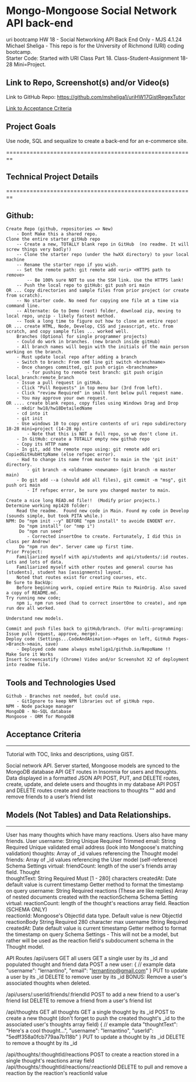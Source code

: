 # Mongo-Mongoose Social Network API back-end
uri bootcamp HW 18 - Social Networking API Back End Only - MJS 4.1.24   
Michael Sheliga - This repo is for the University of Richmond (URI) coding bootcamp.  
Starter Code: Started with URI Class Part 18. Class-Student-Assignment 18-28 Mini=Project. 

## Link to Repo, Screenshot(s) and/or Video(s)  
Link to GitHub Repo: https://github.com/msheliga1/uriHW17GistRegexTutor      
<!-- Link to Video on Google Drive: https://drive.google.com/file/d/15i1SyN7UNKhFnAYD3HnOhx8d3yip52xh/view  -->  
<!---  Link to deployed github.io site. https://msheliga1.github.io/uriHW9NodeReadmeGen --->  

[Link to Acceptance Criteria ](#acceptance-criteria)   

## Project Goals     
Use node, SQL and sequalize to create a back-end for an e-commerce site.  

========================================================   
## Technical Project Details    
========================================================    
## Github:   
    Create Repo (github, repositories => New)   
        - Dont Make this a shared repo.  
    Clone the entire starter gitHub repo  
        -- Create a new, TOTALLY blank repo in GitHub  (no readme. It will screw things very badly!)
        -- Clone the starter repo (under the hwXX directory) to your local machine
        -- Rename the starter repo if you wish.
        -- Set the remote path: git remote add <ori> <HTTPS path to remove>   
            -- Be 100% sure NOT to use the SSH link. Use the HTTPS lank!  
        -- Push the local repo to gitHub: git push ori main   
    OR ... Copy directories and sample files from prior project (or create from scratch).  
        -- No starter code. No need for copying one file at a time via command line.  
        -- Alternate: Go to Demo (root) folder, download zip, moving to local repo, unzip - likely fastest method.     
        -- Took a long time to figure out how to clone an entire repo!
    OR ... create HTML, Node, Develop, CSS and javascript, etc. from scratch, and copy sample files ... worked well.
        Branches (Optional for single programmer projects)  
        - Could do work in branches. (new branch inside gitHub)    
        - All branch names will begin with the initials of the main person working on the branch.  
        - Must update local repo after adding a branch  
        - Switch to branch: From cmd line git switch <branchname>   
        - Once changes committed, git push origin <branchname>  
            - for pushing to remote test branch: git push origin local_branch:remote_branch  
        - Issue a pull request in gitHub.  
        - Click "Pull Requests" in top menu bar (3rd from left).  
        - Click "review Required" in small font below pull request name.  
        - You may approve your own request.  
    OR .... create blank repos, copy files using Windows Drag and Drop
        - mkdir hw18/hw18DetailedName 
        - cd into it
        - git init
        - Use windows 10 to copy entire contents of uri repo subdirectory 18-28 mini=project (14-28 mp). 
            - Note that this is NOT a full repo, so we don't clone it.
        - In GitHub: create a TOTALLY empty new github repo
        - Copy its HTTP name
        - In git, add the remote repo using: git remote add ori CopiedGitHubHttpName (else refspec error). 
        - Had to change its name from master to main in the 'git init' directory.  
            - git branch -m <oldname> <newname> (git branch -m master main)
        - Do git add --a (should add all files), git commit -m "msg", git push ori main
            - If refspec error, be sure you changed master to main.

    Create a nice long READ.md file!!  (Modify prior projects.)   
    Determine working mp1428 folder: 
        Read the readme.  Found new code in Main. Found my code in Develop (sounds simple, but took PITA while.)
    NPM: Do "npm init --y" BEFORE "npm install" to avoide ENOENT err.
         Do "npm install" (or "nmp i")
         Do "npm run seed" 
            - Corrected insertOne to create. Fortunately, I did this in class per Andrew!
         Do "npm run dev". Server came up first time. 
    Prior Project:
        Familiarized myself with api/students and api/students/:id routes. Lots and lots of data. 
        Familiarized myself with other routes and general course has [students], student has [assignments] layout. 
        Noted that routes exist for creating courses, etc. 
    Be Sure to BackUp: 
        Before beginning work, copied entire Main to MainOrig. Also saved a copy of README.md. 
    Try running new code; 
        npm i, npm run seed (had to correct insertOne to create), and npm run dev all worked. 

    Understand new models. 

    Commit and push files back to gitHub/branch. (For multi-programming: Issue pull request, approve, merge).  
    Deploy code (Settings...CodeAndAnimation->Pages on left, GitHub Pages->Branch->main, save)  
        - Deployed code name always msheliga1/github.io/RepoName !!  
    Make Sure it Works   
    Insert Screencastify (Chrome) Video and/or Screenshot X2 of deployment into readme file. 
  
## Tools and Technologies Used   
    Github - Branches not needed, but could use.   
        - GitIgnore to keep NPM libraries out of gitHub repo.   
    NPM - Node package manager
    MongoDB - No-SQL database
    Mongoose - ORM for MongoDB  

## Acceptance Criteria   
-----------------------   
Tutorial with TOC, links and descriptions, using GIST.   

Social network API. 
Server started, Mongoose models are synced to the MongoDB database
API GET routes in Insomnia for users and thoughts. Data displayed in a formatted JSON
API POST, PUT, and DELETE routes, create, update, and delete users and thoughts in my database
API POST and DELETE routes create and delete reactions to thoughts 
""                  add and remove friends to a user’s friend list

## Models (Not Tables) and Data Relationships.  
------------------------------------------------
User has many thoughts which have many reactions. Users also have many friends.
User
    username: String Unique Required Trimmed
    email: String Required Unique validated email address (look into Mongoose's matching validation)
    thoughts: Array of _id values referencing the Thought model
    friends: Array of _id values referencing the User model (self-reference)
    Schema Settings virtual: friendCount: length of the user's friends array field.
Thought  
    thoughtText: String Required Must [1 - 280] characters
    createdAt:  Date default value is current timestamp
                Getter method to format the timestamp on query
    username: String Required
    reactions (These are like replies)
        Array of nested documents created with the reactionSchema
    Schema Setting virtual: reactionCount: length of the thought's reactions array field.
Reaction (SCHEMA ONLY)  
    reactionId: Mongoose's ObjectId data type. 
                Default value is new ObjectId
    reactionBody String Required 280 character max
    username String Required
    createdAt: Date default value is current timestamp
               Getter method to format the timestamp on query
    Schema Settings - This will not be a model, but rather will be used as 
        the reaction field's subdocument schema in the Thought model.

API Routes
/api/users
    GET all users
    GET a single user by its _id and populated thought and friend data
    POST a new user:
    {  // example data
      "username": "lernantino",
      "email": "lernantino@gmail.com" }
    PUT to update a user by its _id
    DELETE to remove user by its _id
BONUS: Remove a user's associated thoughts when deleted.

/api/users/:userId/friends/:friendId
    POST to add a new friend to a user's friend list
    DELETE to remove a friend from a user's friend list

/api/thoughts
    GET all thoughts
    GET a single thought by its _id
    POST to create a new thought (don't forget to push the created thought's _id to the associated user's thoughts array field)
    {  // example data
        "thoughtText": "Here's a cool thought...",
        "username": "lernantino",
        "userId": "5edff358a0fcb779aa7b118b" }
    PUT to update a thought by its _id
    DELETE to remove a thought by its _id

/api/thoughts/:thoughtId/reactions
    POST to create a reaction stored in a single thought's reactions array field
/api/thoughts/:thoughtId/reactions/:reactionId
    DELETE to pull and remove a reaction by the reaction's reactionId value
